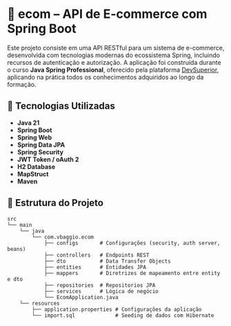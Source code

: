 # 🛒 ecom – API de E-commerce com Spring Boot

Este projeto consiste em uma API RESTful para um sistema de e-commerce, desenvolvida com tecnologias modernas do ecossistema Spring, incluindo recursos de autenticação e autorização. A aplicação foi construída durante o curso **Java Spring Professional**, oferecido pela plataforma [DevSuperior](https://devsuperior.com.br/), aplicando na prática todos os conhecimentos adquiridos ao longo da formação.

## 🚀 Tecnologias Utilizadas

- **Java 21**
- **Spring Boot**
- **Spring Web**
- **Spring Data JPA**
- **Spring Security**
- **JWT Token / oAuth 2**
- **H2 Database**
- **MapStruct**
- **Maven**

## 📐 Estrutura do Projeto

    src
    └── main
	    └── java
		    └── com.vbaggio.ecom
		        ├── configs       # Configurações (security, auth server, beans)
		        ├── controllers   # Endpoints REST
		        ├── dto           # Data Transfer Objects
		        ├── entities      # Entidades JPA
		        ├── mappers       # Diretrizes de mapeamento entre entity e dto
		        ├── repositories  # Repositorios JPA
		        ├── services      # Lógica de negócio
		        └── EcomApplication.java
	    └── resources
		    ├── application.properties # Configurações da aplicação
		    └── import.sql             # Seeding de dados com Hibernate